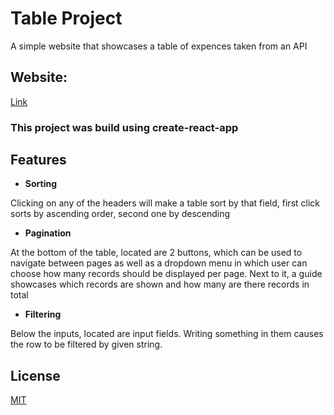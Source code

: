 # Table Project
A simple website that showcases a table of expences taken from an API

## Website:
[Link](not-yet)

### This project was build using create-react-app

## Features

- **Sorting**

Clicking on any of the headers will make a table sort by that field, first click sorts by ascending order, second one by descending

- **Pagination**

At the bottom of the table, located are 2 buttons, which can be used to navigate between pages as well as a dropdown menu in which user can choose how many records should be displayed per page. Next to it, a guide showcases which records are shown and how many are there records in total

- **Filtering**

Below the inputs, located are input fields. Writing something in them causes the row to be filtered by given string.

## License
[MIT](https://choosealicense.com/licenses/mit/)